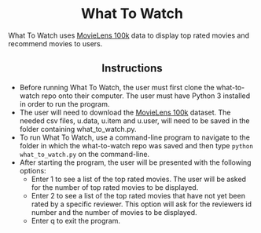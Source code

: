 # <div align="center">What To Watch</div>

What To Watch uses [MovieLens 100k](http://files.grouplens.org/datasets/movielens/ml-100k.zip) data to display top rated movies and recommend movies to users.

## <div align="center">Instructions</div>

* Before running What To Watch, the user must first clone the what-to-watch repo onto their computer. The user must have Python 3 installed in order to run the program.
* The user will need to download the [MovieLens 100k](http://files.grouplens.org/datasets/movielens/ml-100k.zip) dataset. The needed csv files, u.data, u.item and u.user, will need to be saved in the folder containing what_to_watch.py.
* To run What To Watch, use a command-line program to navigate to the folder in which the what-to-watch repo was saved and then type `python what_to_watch.py` on the command-line.
* After starting the program, the user will be presented with the following options:
   * Enter 1 to see a list of the top rated movies. The user will be asked for the number of top rated movies to be displayed.
   * Enter 2 to see a list of the top rated movies that have not yet been rated by a specific reviewer. This option will ask for the reviewers id number and the number of movies to be displayed.
   * Enter q to exit the program.
